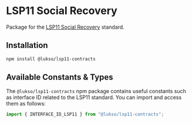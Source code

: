 # LSP11 Social Recovery

Package for the [LSP11 Social Recovery](https://github.com/lukso-network/LIPs/blob/main/LSPs/LSP-11-BasicSocialRecovery.md) standard.

## Installation

```bash
npm install @lukso/lsp11-contracts
```

## Available Constants & Types

The `@lukso/lsp11-contracts` npm package contains useful constants such as interface ID related to the LSP11 standard. You can import and access them as follows:

```js
import { INTERFACE_ID_LSP11 } from "@lukso/lsp11-contracts";
```
